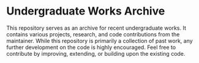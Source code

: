 # Undergraduate Works Archive

This repository serves as an archive for recent undergraduate works. It contains various projects, research, and code contributions from the maintainer. While this repository is primarily a collection of past work, any further development on the code is highly encouraged. Feel free to contribute by improving, extending, or building upon the existing code.
